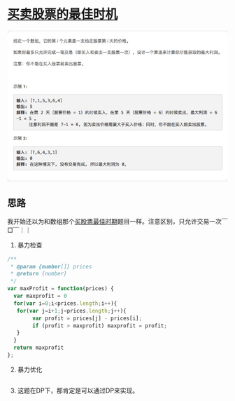 # [买卖股票的最佳时机](https://leetcode-cn.com/explore/interview/card/top-interview-questions-easy/23/dynamic-programming/55/)

![maxProfit](./imgs/maxProfit.png)

## 思路

我开始还以为和数组那个[买股票最佳时期](https://leetcode-cn.com/problems/best-time-to-buy-and-sell-stock-ii/)题目一样。注意区别，只允许交易一次￣□￣｜｜


1. 暴力检查

```js
/**
 * @param {number[]} prices
 * @return {number}
 */
var maxProfit = function(prices) {
  var maxprofit = 0
  for(var i=0;i<prices.length;i++){
   for(var j=i+1;j<prices.length;j++){
        var profit = prices[j] - prices[i];
        if (profit > maxprofit) maxprofit = profit;
   }   
  }
  return maxprofit
};
```
2. 暴力优化

```js

```

3. 这题在DP下，那肯定是可以通过DP来实现。

```js
```